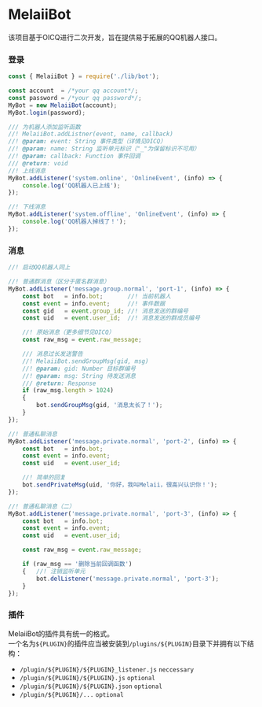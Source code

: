 # MelaiiBot
该项目基于OICQ进行二次开发，旨在提供易于拓展的QQ机器人接口。

### 登录
```js
const { MelaiiBot } = require('./lib/bot');

const account  = /*your qq account*/;
const password = /*your qq password*/;
MyBot = new MelaiiBot(account);
MyBot.login(password);

/// 为机器人添加监听函数
//! MelaiiBot.addListner(event, name, callback)
//! @param: event: String 事件类型（详情见OICQ）
//! @param: name: String 监听单元标识（"_"为保留标识不可用）
//! @param: callback: Function 事件回调
/// @return: void
//! 上线消息
MyBot.addListener('system.online', 'OnlineEvent', (info) => {
	console.log('QQ机器人已上线');
});

//! 下线消息
MyBot.addListener('system.offline', 'OnlineEvent', (info) => {
	console.log('QQ机器人掉线了！');
});
```

### 消息
```js
//! 启动QQ机器人同上

//! 普通群消息（区分于匿名群消息）
MyBot.addListener('message.group.normal', 'port-1', (info) => {
	const bot   = info.bot;       //! 当前机器人
	const event = info.event;     //! 事件数据
	const gid   = event.group_id; //! 消息发送的群编号
	const uid   = event.user_id;  //! 消息发送的群成员编号

	//! 原始消息（更多细节见OICQ）
	const raw_msg = event.raw_message;

	/// 消息过长发送警告
	//! MelaiiBot.sendGroupMsg(gid, msg)
	//! @param: gid: Number 目标群编号
	//! @param: msg: String 待发送消息
	/// @return: Response
	if (raw_msg.length > 1024)
	{
		bot.sendGroupMsg(gid, '消息太长了！');
	}
});

//! 普通私聊消息
MyBot.addListener('message.private.normal', 'port-2', (info) => {
	const bot   = info.bot;
	const event = info.event;
	const uid   = event.user_id;

	//! 简单的回复
	bot.sendPrivateMsg(uid, '你好，我叫Melaii，很高兴认识你！');
});

//! 普通私聊消息（二）
MyBot.addListener('message.private.normal', 'port-3', (info) => {
	const bot   = info.bot;
	const event = info.event;
	const uid   = event.user_id;

	const raw_msg = event.raw_message;

	if (raw_msg == '删除当前回调函数')
	{	//! 注销监听单元
		bot.delListener('message.private.normal', 'port-3');
	}
});
```

### 插件
MelaiiBot的插件具有统一的格式。<br/>
一个名为`${PLUGIN}`的插件应当被安装到`/plugins/${PLUGIN}`目录下并拥有以下结构：<br/>
* `/plugin/${PLUGIN}/${PLUGIN}_listener.js` `neccessary`<br/>
* `/plugin/${PLUGIN}/${PLUGIN}.js` `optional`<br/>
* `/plugin/${PLUGIN}/${PLUGIN}.json` `optional`<br/>
* `/plugin/${PLUGIN}/...` `optional`<br/>